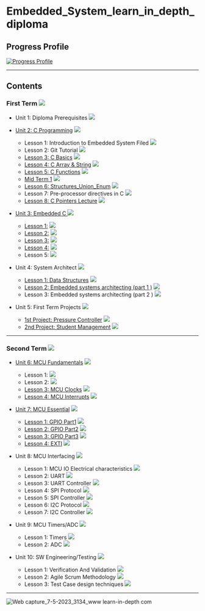 # Embedded_System_learn_in_depth_diploma

## Progress Profile

[![Progress Profile](https://user-images.githubusercontent.com/77551534/236877069-addbe4b3-4bc3-4dec-b3c4-192951bdbb1c.png)](https://www.learn-in-depth.com/online-diploma/mohamedbelal045%40gmail.com)

---

## Contents
### First Term <img src="https://progress-bar.dev/100/?title=Done &color=0043B9 &width=600"> 

- Unit 1: Diploma Prerequisites <img src="https://progress-bar.dev/100/?title=Done &color=0043B9 &width=150">



- [Unit 2: C Programming](https://github.com/mohamed-belall/Embedded_System_learn_in_depth_diploma/tree/master/Unit_2_C_Programming) <img src="https://progress-bar.dev/100/?title=Dones&color=0043B9 &width=150">
  - Lesson 1: Introduction to Embedded System Filed <img src="https://progress-bar.dev/100/?title=Done &color=0043B9">
  - Lesson 2: Git Tutorial  <img src="https://progress-bar.dev/100/?title=Done &color=0043B9">
  - [Lesson 3: C Basics](https://github.com/mohamed-belall/Embedded_System_learn_in_depth_diploma/tree/master/Unit_2_C_Programming/Assignment_1_C_Basics) <img src="https://progress-bar.dev/100/?title=Done&color=0043B9">
  - [Lesson 4: C Array & String](https://github.com/mohamed-belall/Embedded_System_learn_in_depth_diploma/tree/master/Unit_2_C_Programming/Assignment_3_C_Array_%26_String) <img src="https://progress-bar.dev/100/?title=Done&color=0043B9">
  - [Lesson 5: C Functions](https://github.com/mohamed-belall/Embedded_System_learn_in_depth_diploma/tree/master/Unit_2_C_Programming/Assignment_4_C_Function) <img src="https://progress-bar.dev/100/?title=Done&color=0043B9">
  - [Mid Term 1](https://github.com/mohamed-belall/Embedded_System_learn_in_depth_diploma/tree/master/Unit_2_C_Programming/mid_term_1) <img src="https://progress-bar.dev/100/?title=Done&color=0043B9">
  - [Lesson 6: Structures_Union_Enum](https://github.com/mohamed-belall/Embedded_System_learn_in_depth_diploma/tree/master/Unit_2_C_Programming/Assignment_5_C_Structures_Union_Enum) <img src="https://progress-bar.dev/100/?title=Done&color=0043B9">
  - Lesson 7: Pre-processor directives in C <img src="https://progress-bar.dev/100/?title=Done&color=0043B9">
  - [Lesson 8: C Pointers Lecture](https://github.com/mohamed-belall/Embedded_System_learn_in_depth_diploma/tree/master/Unit_2_C_Programming/Assignment_6_C_Pointers) <img src="https://progress-bar.dev/100/?title=Done&color=0043B9">

 

 
- [Unit 3: Embedded C ](https://github.com/mohamed-belall/Embedded_System_learn_in_depth_diploma/tree/master/Unit_3_Embedded_C) <img src="https://progress-bar.dev/100/?title=Done&color=0043B9 &width=150">
  - [Lesson 1:](https://github.com/mohamed-belall/Embedded_System_learn_in_depth_diploma/tree/master/Unit_3_Embedded_C/lesson_1) <img src="https://progress-bar.dev/100/?title=Done&color=0043B9 ">
  - [Lesson 2:](https://github.com/mohamed-belall/Embedded_System_learn_in_depth_diploma/tree/master/Unit_3_Embedded_C/Lesson_2) <img src="https://progress-bar.dev/100/?title=Done&color=0043B9">
  - [Lesson 3:](https://github.com/mohamed-belall/Embedded_System_learn_in_depth_diploma/tree/master/Unit_3_Embedded_C/lesson_3) <img src="https://progress-bar.dev/100/?title=Done&color=0043B9">
  - [Lesson 4:](https://github.com/mohamed-belall/Embedded_System_learn_in_depth_diploma/tree/master/Unit_3_Embedded_C/lesson_4) <img src="https://progress-bar.dev/100/?title=Done&color=0043B9">
  - Lesson 5: <img src="https://progress-bar.dev/100/?title=Done&color=0043B9">



- Unit 4: System Architect <img src="https://progress-bar.dev/100/?title=Done&color=0043B9 &width=150">
   - [Lesson 1:  Data Structures](https://github.com/mohamed-belall/Embedded_System_learn_in_depth_diploma/tree/master/Unit_4_Data_Structure/Lesson_1) <img src="https://progress-bar.dev/100/?title=Done&color=0043B9">
   - [Lesson 2: Embedded systems architecting (part 1 )](https://github.com/mohamed-belall/Embedded_System_learn_in_depth_diploma/tree/master/Unit_4_Data_Structure/Lesson_2) <img src="https://progress-bar.dev/100/?title=Done&color=0043B9 ">
   - Lesson 3: Embedded systems architecting (part 2 ) <img src="https://progress-bar.dev/100/?title=Done&color=0043B9">



- Unit 5: First Term Projects  <img src="https://progress-bar.dev/100/?title=Done&color=0043B9 &width=150">
   - [1st Project: Pressure Controller](https://github.com/mohamed-belall/Embedded_System_learn_in_depth_diploma/tree/master/Unit_5_first_term_exam/project_1_Pressure_Controller) <img src="https://progress-bar.dev/100/?title=Done&color=0043B9">
   - [2nd Project: Student Management](https://github.com/mohamed-belall/Embedded_System_learn_in_depth_diploma/tree/master/Unit_5_first_term_exam/project_2_student_mangment) <img src="https://progress-bar.dev/100/?title=Done&color=0043B9 ">






---
### Second Term <img src="https://progress-bar.dev/40/?title=In Progress&color=FFEC00 &width=600"> 

- [Unit 6: MCU Fundamentals](https://github.com/mohamed-belall/Embedded_System_learn_in_depth_diploma/tree/master/Unit_6_Micro-controller%20Arch) <img src="https://progress-bar.dev/100/?title=Done&color=0043B9 &width=150">
  - Lesson 1:  <img src="https://progress-bar.dev/100/?title=Done&color=0043B9">
  - Lesson 2:  <img src="https://progress-bar.dev/100/?title=Done&color=0043B9">
  - [Lesson 3: MCU Clocks](https://github.com/mohamed-belall/Embedded_System_learn_in_depth_diploma/tree/master/Unit_6_Micro-controller%20Arch/Lesson3_MCU_Clocks)  <img src="https://progress-bar.dev/100/?title=Done&color=0043B9">
  - [Lesson 4: MCU Interrupts](https://github.com/mohamed-belall/Embedded_System_learn_in_depth_diploma/tree/master/Unit_6_Micro-controller%20Arch/Lesson4_MCU_Interrupts)  <img src="https://progress-bar.dev/100/?title=Done&color=0043B9">


- [Unit 7: MCU Essential](https://github.com/mohamed-belall/Embedded_System_learn_in_depth_diploma/tree/master/Unit_7_MCU_Essential_Peripherals) <img src="https://progress-bar.dev/100/?title=Done&color=0043B9 &width=150">
  - [Lesson 1: GPIO Part1](https://github.com/mohamed-belall/Embedded_System_learn_in_depth_diploma/tree/master/Unit_7_MCU_Essential_Peripherals/Lesson_1_GPIO_Part1) <img src="https://progress-bar.dev/100/?title=Done&color=0043B9">
  - [Lesson 2: GPIO Part2](https://github.com/mohamed-belall/Embedded_System_learn_in_depth_diploma/tree/master/Unit_7_MCU_Essential_Peripherals/Lesson_2_GPIO_Part2) <img src="https://progress-bar.dev/100/?title=Done&color=0043B9">
  - [Lesson 3: GPIO Part3](https://github.com/mohamed-belall/Embedded_System_learn_in_depth_diploma/tree/master/Unit_7_MCU_Essential_Peripherals/Lesson_3_GPIO_Part3_GPIO_Driver) <img src="https://progress-bar.dev/100/?title=Done&color=0043B9">
  - [Lesson 4: EXTI](https://github.com/mohamed-belall/Embedded_System_learn_in_depth_diploma/tree/master/Unit_7_MCU_Essential_Peripherals/Lesson_4_EXTI/EXTI_driver) <img src="https://progress-bar.dev/100/?title=Done&color=0043B9">


- Unit 8: MCU Interfacing <img src="https://progress-bar.dev/0/?title=In Progress&color=FFEC00 &width=150">
  - Lesson 1: MCU IO Electrical characteristics <img src="https://progress-bar.dev/0/?title=In Progress&color=FFEC00">
  - Lesson 2: UART <img src="https://progress-bar.dev/0/?title=Not Started &color=FF0000">
  - Lesson 3: UART Controller <img src="https://progress-bar.dev/0/?title=Not Started &color=FF0000">
  - Lesson 4: SPI Protocol <img src="https://progress-bar.dev/0/?title=Not Started &color=FF0000">
  - Lesson 5: SPI Controller <img src="https://progress-bar.dev/0/?title=Not Started &color=FF0000">
  - Lesson 6: I2C Protocol <img src="https://progress-bar.dev/0/?title=Not Started &color=FF0000">
  - Lesson 7: I2C Controller <img src="https://progress-bar.dev/0/?title=Not Started &color=FF0000">


- Unit 9: MCU Timers/ADC <img src="https://progress-bar.dev/0/?title=Not Started &color=FF0000 &width=150">
  - Lesson 1: Timers  <img src="https://progress-bar.dev/0/?title=Not Started &color=FF0000">
  - Lesson 2: ADC  <img src="https://progress-bar.dev/0/?title=Not Started &color=FF0000">

  
- Unit 10: SW Engineering/Testing <img src="https://progress-bar.dev/0/?title=Not Started &color=FF0000 &width=150">
  - Lesson 1: Verification And Validation  <img src="https://progress-bar.dev/0/?title=Not Started &color=FF0000">
  - Lesson 2: Agile Scrum Methodology  <img src="https://progress-bar.dev/0/?title=Not Started &color=FF0000">
  - Lesson 3: Test Case design techniques  <img src="https://progress-bar.dev/0/?title=Not Started &color=FF0000">




---
![Web capture_7-5-2023_3134_www learn-in-depth com](https://user-images.githubusercontent.com/77551534/236875586-61edbffa-4251-4382-9292-add93ce9bca0.jpeg)










